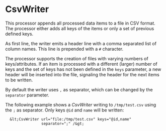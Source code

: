 CsvWriter
=========

This processor appends all processed data items to a file in CSV format. The
processor either adds all keys of the items or only a set of previous defined
keys.

As first line, the writer emits a header line with a comma separated list of
column names. This line is prepended with a `#` character.

The processor supports the creation of files with varying numbers of keys/attributes.
If an item is processed with a different (larger) number of keys and the set of
keys has not been defined in the `keys` parameter, a new header will be inserted
into the file, signaling the header for the next items to be written.

By default the writer uses `,` as separator, which can be changed by the `separator`
parameter.

The following example shows a *CsvWriter* writing to `/tmp/test.csv` using the `;`
as separator. Only keys `@id` and `name` will be written:

      &lt;CsvWriter url="file:/tmp/test.csv" keys="@id,name"
                    separator=";" /&gt;
